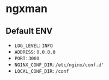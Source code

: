 # ngxman

## Default ENV
- `LOG_LEVEL`: `INFO`
- `ADDRESS`: `0.0.0.0`
- `PORT`: `3000`
- `NGINX_CONF_DIR`: `/etc/nginx/conf.d'`
- `LOCAL_CONF_DIR`: `/conf`
